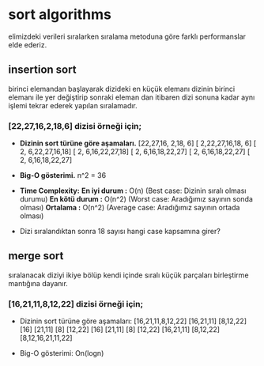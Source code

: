# sort algorithms
elimizdeki verileri sıralarken sıralama metoduna göre farklı performanslar elde ederiz.
## insertion sort
birinci elemandan başlayarak dizideki en küçük elemanı dizinin birinci elemanı ile yer değiştirip sonraki eleman dan itibaren dizi sonuna kadar aynı işlemi tekrar ederek yapılan sıralamadır.

### **[22,27,16,2,18,6]** dizisi örneği için;
- **Dizinin sort türüne göre aşamaları.**
[22,27,16, 2,18, 6] 
[ 2,22,27,16,18, 6] 
[ 2, 6,22,27,16,18] 
[ 2, 6,16,22,27,18] 
[ 2, 6,16,18,22,27]
[ 2, 6,16,18,22,27]
[ 2, 6,16,18,22,27]


- **Big-O gösterimi.**
n^2 = 36

- **Time Complexity:**
**En iyi durum  :** O(n)   (Best case: Dizinin sıralı olması durumu)
**En kötü durum :** O(n^2) (Worst case: Aradığımız sayının sonda olması)
**Ortalama      :** O(n^2) (Average case: Aradığımız sayının ortada olması)

- Dizi sıralandıktan sonra 18 sayısı hangi case kapsamına girer? 
## merge sort
sıralanacak diziyi ikiye bölüp kendi içinde sıralı küçük parçaları birleştirme mantığına dayanır.
### **[16,21,11,8,12,22]** dizisi örneği için;
-   Dizinin sort türüne göre aşamaları:
[16,21,11,8,12,22]
[16,21,11]      [8,12,22]
[16]   [21,11]   [8]   [12,22]
[16]   [21,11]   [8]   [12,22]
[16,21,11]   [8,12,22]
[8,12,16,21,11,22]

-   Big-O gösterimi:
On(logn)
